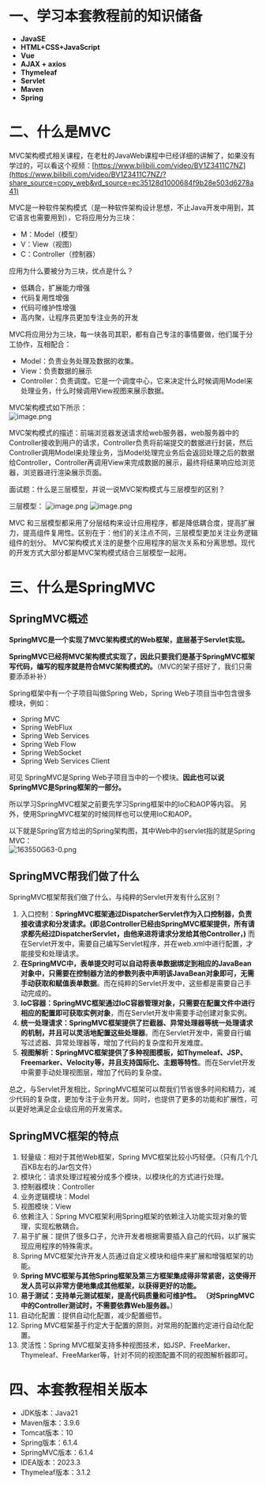 # 一、学习本套教程前的知识储备

- **JavaSE**
- **HTML+CSS+JavaScript**
- **Vue**
- **AJAX + axios**
- **Thymeleaf**
- **Servlet**
- **Maven**
- **Spring**


# 二、什么是MVC
MVC架构模式相关课程，在老杜的JavaWeb课程中已经详细的讲解了，如果没有学过的，可以看这个视频：[https://www.bilibili.com/video/BV1Z3411C7NZ](https://www.bilibili.com/video/BV1Z3411C7NZ/?share_source=copy_web&vd_source=ec35128d1000684f9b28e503d6278a41)

MVC是一种软件架构模式（是一种软件架构设计思想，不止Java开发中用到，其它语言也需要用到），它将应用分为三块：

- M：Model（模型）
- V：View（视图）
- C：Controller（控制器）

应用为什么要被分为三块，优点是什么？

- 低耦合，扩展能力增强
- 代码复用性增强
- 代码可维护性增强
- 高内聚，让程序员更加专注业务的开发

MVC将应用分为三块，每一块各司其职，都有自己专注的事情要做，他们属于分工协作，互相配合：

- Model：负责业务处理及数据的收集。
- View：负责数据的展示
- Controller：负责调度。它是一个调度中心，它来决定什么时候调用Model来处理业务，什么时候调用View视图来展示数据。

MVC架构模式如下所示：  
![image.png](https://cdn.nlark.com/yuque/0/2024/png/21376908/1710142469881-5dee11e1-80e8-4cbc-8f0c-726d4e42bbfa.png#averageHue=%23fcfbfb&clientId=uce1673f1-7a5d-4&from=paste&height=490&id=u4dd05c22&originHeight=490&originWidth=1378&originalType=binary&ratio=1&rotation=0&showTitle=false&size=59855&status=done&style=shadow&taskId=ua013f031-1935-4a3d-8005-8a873b6c68a&title=&width=1378)

MVC架构模式的描述：前端浏览器发送请求给web服务器，web服务器中的Controller接收到用户的请求，Controller负责将前端提交的数据进行封装，然后Controller调用Model来处理业务，当Model处理完业务后会返回处理之后的数据给Controller，Controller再调用View来完成数据的展示，最终将结果响应给浏览器，浏览器进行渲染展示页面。


面试题：什么是三层模型，并说一说MVC架构模式与三层模型的区别？

三层模型：
![image.png](https://cdn.nlark.com/yuque/0/2024/png/21376908/1711327157487-31faac36-0200-4dd9-afba-65842f7b7e30.png#averageHue=%23e9e9e8&clientId=u0db277a2-7f2a-4&from=paste&height=429&id=u5b1e0bf2&originHeight=740&originWidth=283&originalType=binary&ratio=1&rotation=0&showTitle=false&size=10649&status=done&style=shadow&taskId=u0f2f5b57-991f-4ab1-aa3b-8614d0612aa&title=&width=164)                            ![image.png](https://cdn.nlark.com/yuque/0/2024/png/21376908/1711327251994-1048ab41-5ecb-4f5d-b3ff-9bf9fd6feb0b.png#averageHue=%23f7f7f7&clientId=u0db277a2-7f2a-4&from=paste&height=426&id=ue3aac816&originHeight=792&originWidth=747&originalType=binary&ratio=1&rotation=0&showTitle=false&size=17781&status=done&style=shadow&taskId=u771a4899-3c30-43cd-afee-3d7c990eccb&title=&width=402)

MVC 和三层模型都采用了分层结构来设计应用程序，都是降低耦合度，提高扩展力，提高组件复用性。区别在于：他们的关注点不同，三层模型更加关注业务逻辑组件的划分。
MVC架构模式关注的是整个应用程序的层次关系和分离思想。现代的开发方式大部分都是MVC架构模式结合三层模型一起用。


# 三、什么是SpringMVC
## SpringMVC概述
**SpringMVC是一个实现了MVC架构模式的Web框架，底层基于Servlet实现。**

**SpringMVC已经将MVC架构模式实现了，因此只要我们是基于SpringMVC框架写代码，编写的程序就是符合MVC架构模式的。**（MVC的架子搭好了，我们只需要添添补补）

Spring框架中有一个子项目叫做Spring Web，Spring Web子项目当中包含很多模块，例如：
- Spring MVC
- Spring WebFlux
- Spring Web Services
- Spring Web Flow
- Spring WebSocket
- Spring Web Services Client

可见 SpringMVC是Spring Web子项目当中的一个模块。**因此也可以说SpringMVC是Spring框架的一部分。**

所以学习SpringMVC框架之前要先学习Spring框架中的IoC和AOP等内容。
另外，使用SpringMVC框架的时候同样也可以使用IoC和AOP。

以下就是Spring官方给出的Spring架构图，其中Web中的servlet指的就是Spring MVC：  
![163550G63-0.png](https://cdn.nlark.com/yuque/0/2024/png/21376908/1710215881989-618986f1-11c4-459a-8eaa-b58c4ee28d19.png#averageHue=%23404136&clientId=u4dcade31-9013-4&from=paste&height=475&id=u6664721a&originHeight=475&originWidth=647&originalType=binary&ratio=1&rotation=0&showTitle=false&size=17253&status=done&style=shadow&taskId=u159efa0f-eecd-4b86-8737-63a6635acf0&title=&width=647)



## SpringMVC帮我们做了什么

SpringMVC框架帮我们做了什么，与纯粹的Servlet开发有什么区别？

1.  入口控制：**SpringMVC框架通过DispatcherServlet作为入口控制器，负责接收请求和分发请求。(即总Controller已经由SpringMVC框架提供，所有请求都先经过DispatcherServlet，由他来进将请求分发给其他Controller，)** 而在Servlet开发中，需要自己编写Servlet程序，并在web.xml中进行配置，才能接受和处理请求。 
2. **在SpringMVC中，表单提交时可以自动将表单数据绑定到相应的JavaBean对象中，只需要在控制器方法的参数列表中声明该JavaBean对象即可，无需手动获取和赋值表单数据**。而在纯粹的Servlet开发中，这些都是需要自己手动完成的。
3.  **IoC容器：SpringMVC框架通过IoC容器管理对象，只需要在配置文件中进行相应的配置即可获取实例对象**，而在Servlet开发中需要手动创建对象实例。 
4.  **统一处理请求：SpringMVC框架提供了拦截器、异常处理器等统一处理请求的机制，并且可以灵活地配置这些处理器**。而在Servlet开发中，需要自行编写过滤器、异常处理器等，增加了代码的复杂度和开发难度。 
5.  **视图解析：SpringMVC框架提供了多种视图模板，如Thymeleaf、JSP、Freemarker、Velocity等，并且支持国际化、主题等特性**。而在Servlet开发中需要手动处理视图层，增加了代码的复杂度。 

总之，与Servlet开发相比，SpringMVC框架可以帮我们节省很多时间和精力，减少代码的复杂度，更加专注于业务开发。同时，也提供了更多的功能和扩展性，可以更好地满足企业级应用的开发需求。

## SpringMVC框架的特点

1.  轻量级：相对于其他Web框架，Spring MVC框架比较小巧轻便。（只有几个几百KB左右的Jar包文件） 
2.  模块化：请求处理过程被分成多个模块，以模块化的方式进行处理。 
   3. 控制器模块：Controller
   4. 业务逻辑模块：Model
   5. 视图模块：View
6.  依赖注入：Spring MVC框架利用Spring框架的依赖注入功能实现对象的管理，实现松散耦合。 
7.  易于扩展：提供了很多口子，允许开发者根据需要插入自己的代码，以扩展实现应用程序的特殊需求。 
   8. Spring MVC框架允许开发人员通过自定义模块和组件来扩展和增强框架的功能。
   9. **Spring MVC框架与其他Spring框架及第三方框架集成得非常紧密，这使得开发人员可以非常方便地集成其他框架，以获得更好的功能。**
10.  **易于测试：支持单元测试框架，提高代码质量和可维护性。 （对SpringMVC中的Controller测试时，不需要依靠Web服务器。**）
11.  自动化配置：提供自动化配置，减少配置细节。 
   12. Spring MVC框架基于约定大于配置的原则，对常用的配置约定进行自动化配置。
13.  灵活性：Spring MVC框架支持多种视图技术，如JSP、FreeMarker、Thymeleaf、FreeMarker等，针对不同的视图配置不同的视图解析器即可。 


# 四、本套教程相关版本

- JDK版本：Java21
- Maven版本：3.9.6
- Tomcat版本：10
- Spring版本：6.1.4
- SpringMVC版本：6.1.4
- IDEA版本：2023.3
- Thymeleaf版本：3.1.2
